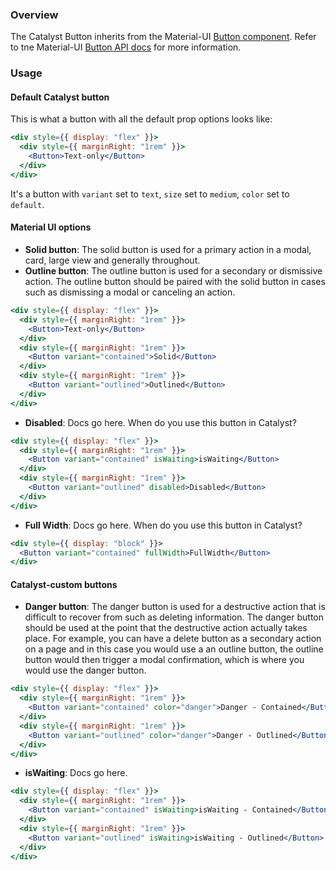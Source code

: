 ### Overview

The Catalyst Button inherits from the Material-UI [Button component](https://material-ui.com/components/buttons/). Refer to tne Material-UI [Button API docs](https://material-ui.com/api/button/) for more information. 

### Usage


#### Default Catalyst button

This is what a button with all the default prop options looks like:

```jsx
<div style={{ display: "flex" }}>
  <div style={{ marginRight: "1rem" }}>
    <Button>Text-only</Button>
  </div>
</div>
```

It's a button with `variant` set to `text`, `size` set to `medium`, `color` set to `default`.

#### Material UI options

- **Solid button**: The solid button is used for a primary action in a modal, card, large view and generally throughout.
- **Outline button**: The outline button is used for a secondary or dismissive action. The outline button should be paired with the solid button in cases such as dismissing a modal or canceling an action.

```jsx
<div style={{ display: "flex" }}>
  <div style={{ marginRight: "1rem" }}>
    <Button>Text-only</Button>
  </div>
  <div style={{ marginRight: "1rem" }}>
    <Button variant="contained">Solid</Button>
  </div>
  <div style={{ marginRight: "1rem" }}>
    <Button variant="outlined">Outlined</Button>
  </div>
</div>
```

- **Disabled**: Docs go here. When do you use this button in Catalyst?

```jsx
<div style={{ display: "flex" }}>
  <div style={{ marginRight: "1rem" }}>
    <Button variant="contained" isWaiting>isWaiting</Button>
  </div>
  <div style={{ marginRight: "1rem" }}>
    <Button variant="outlined" disabled>Disabled</Button>
  </div>
</div>
```

- **Full Width**: Docs go here. When do you use this button in Catalyst?

```jsx
<div style={{ display: "block" }}>
  <Button variant="contained" fullWidth>FullWidth</Button>
</div>
```

#### Catalyst-custom buttons

- **Danger button**: The danger button is used for a destructive action that is difficult to recover from such as deleting information. The danger button should be used at the point that the destructive action actually takes place. For example, you can have a delete button as a secondary action on a page and in this case you would use a an outline button, the outline button would then trigger a modal confirmation, which is where you would use the danger button.

```jsx
<div style={{ display: "flex" }}>
  <div style={{ marginRight: "1rem" }}>
    <Button variant="contained" color="danger">Danger - Contained</Button>
  </div>
  <div style={{ marginRight: "1rem" }}>
    <Button variant="outlined" color="danger">Danger - Outlined</Button>
  </div>
</div>
```

- **isWaiting**: Docs go here.

```jsx
<div style={{ display: "flex" }}>
  <div style={{ marginRight: "1rem" }}>
    <Button variant="contained" isWaiting>isWaiting - Contained</Button>
  </div>
  <div style={{ marginRight: "1rem" }}>
    <Button variant="outlined" isWaiting>isWaiting - Outlined</Button>
  </div>
</div>
```


